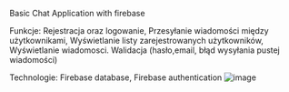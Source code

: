 Basic Chat Application with firebase



Funkcje: 
Rejestracja oraz logowanie,
Przesyłanie wiadomości między użytkownikami,
Wyświetlanie listy zarejestrowanych użytkowników,
Wyświetlanie wiadomosci.
Walidacja (hasło,email, błąd wysyłania pustej wiadomości)


Technologie:
Firebase database, 
Firebase authentication 
![image](drawable/Login.png)
